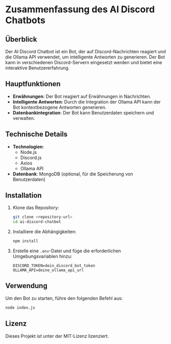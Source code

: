 # Zusammenfassung des AI Discord Chatbots

## Überblick
Der AI Discord Chatbot ist ein Bot, der auf Discord-Nachrichten reagiert und die Ollama API verwendet, um intelligente Antworten zu generieren. Der Bot kann in verschiedenen Discord-Servern eingesetzt werden und bietet eine interaktive Benutzererfahrung.

## Hauptfunktionen
- **Erwähnungen**: Der Bot reagiert auf Erwähnungen in Nachrichten.
- **Intelligente Antworten**: Durch die Integration der Ollama API kann der Bot kontextbezogene Antworten generieren.
- **Datenbankintegration**: Der Bot kann Benutzerdaten speichern und verwalten.

## Technische Details
- **Technologien**: 
  - Node.js
  - Discord.js
  - Axios
  - Ollama API
- **Datenbank**: MongoDB (optional, für die Speicherung von Benutzerdaten)

## Installation
1. Klone das Repository:
   ```bash
   git clone <repository-url>
   cd ai-discord-chatbot
   ```

2. Installiere die Abhängigkeiten:
   ```bash
   npm install
   ```

3. Erstelle eine `.env`-Datei und füge die erforderlichen Umgebungsvariablen hinzu:
   ```plaintext
   DISCORD_TOKEN=dein_discord_bot_token
   OLLAMA_API=deine_ollama_api_url
   ```

## Verwendung
Um den Bot zu starten, führe den folgenden Befehl aus:
```bash
node index.js
```

## Lizenz
Dieses Projekt ist unter der MIT-Lizenz lizenziert.
